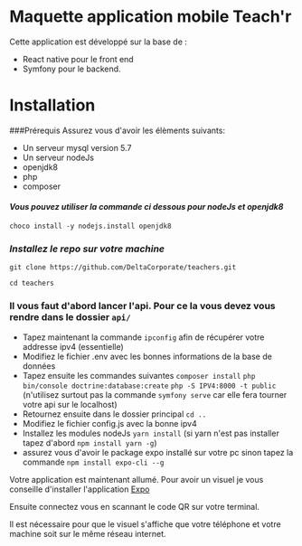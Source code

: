 # Maquette application mobile Teach'r
Cette application est développé sur la base de :
- React native pour le front end
- Symfony pour le backend.

# Installation

###Prérequis
Assurez vous d'avoir les élèments suivants:
- Un serveur mysql version 5.7
- Un serveur nodeJs
- openjdk8
- php
- composer
#### _Vous pouvez utiliser la commande ci dessous pour nodeJs et openjdk8_

``choco install -y nodejs.install openjdk8``

### _Installez le repo sur votre machine_
``git clone https://github.com/DeltaCorporate/teachers.git``

``cd teachers``

### Il vous faut d'abord lancer l'api. Pour ce la vous devez vous rendre dans le dossier `api/`

- Tapez maintenant la commande ``ipconfig`` afin de récupérer votre addresse ipv4 (essentielle)
- Modifiez le fichier .env avec les bonnes informations de la base de données
- Tapez ensuite les commandes suivantes 
``composer install``
``php bin/console doctrine:database:create``
``php -S IPV4:8000 -t public`` (n'utilisez surtout pas la commande `symfony serve` car elle fera tourner votre api sur le localhost)
- Retournez ensuite dans le dossier principal
``cd ..``
- Modifiez le fichier config.js avec la bonne ipv4
- Installez les modules nodeJs
```yarn install``` (si yarn n'est pas installer tapez d'abord ``npm install yarn -g``)
- assurez vous d'avoir le package expo installé sur votre pc sinon tapez la commande
``npm install expo-cli --g``

Votre application est maintenant allumé.
Pour avoir un visuel je vous conseille d'installer l'application [Expo](https://play.google.com/store/apps/details?id=host.exp.exponent&referrer=www)

Ensuite connectez vous en scannant le code QR sur votre terminal.

Il est nécessaire pour que le visuel s'affiche que votre téléphone et votre machine soit sur le même réseau internet.